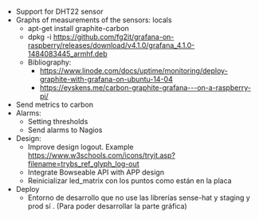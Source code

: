 - Support for DHT22 sensor
- Graphs of measurements of the sensors: locals
  - apt-get install graphite-carbon
  - dpkg -i https://github.com/fg2it/grafana-on-raspberry/releases/download/v4.1.0/grafana_4.1.0-1484083445_armhf.deb
  - Bibliography:
    - https://www.linode.com/docs/uptime/monitoring/deploy-graphite-with-grafana-on-ubuntu-14-04
    - https://eyskens.me/carbon-graphite-grafana---on-a-raspberry-pi/
- Send metrics to carbon
- Alarms:
  - Setting thresholds
  - Send alarms to Nagios
- Design:
  - Improve design logout. Example https://www.w3schools.com/icons/tryit.asp?filename=trybs_ref_glyph_log-out
  - Integrate Bowseable API with APP design
  - Reinicializar led_matrix con los puntos como están en la placa
- Deploy
  - Entorno de desarrollo que no use las librerías sense-hat y staging y
  prod sí . (Para poder desarrollar la parte gráfica)
